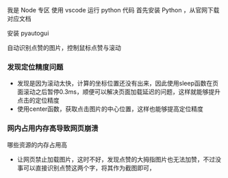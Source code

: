 我是 Node 专区
使用 vscode 运行 python 代码
首先安装 Python ，从官网下载对应文档

安装 pyautogui

自动识别点赞的图片，控制鼠标点赞与滚动

### 发现定位精度问题
- 发现是因为滚动太快，计算的坐标位置还没有出来，因此使用sleep函数在页面滚动之后暂停0.3ms，顺便可以解决页面加载延迟的问题，这样就能够提升点击的定位精度
- 使用center函数，获取点击图片的中心位置，这样也能够提高定位精度


### 网内占用内存高导致网页崩溃

哪些资源的内存占用高

- 让网页禁止加载图片，这时不好，发现点赞的大拇指图片也无法加赞，不过没事可以直接识别点赞这两个字，将其作为截图即可，